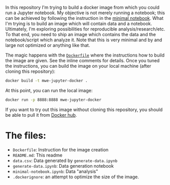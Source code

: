 In this repository I'm trying to build a docker image from which you could run a Jupyter notebook.
My objective is not merely running a notebook; this can be achieved by following the instruction in the [minimal notebook](https://github.com/jupyter/docker-stacks/tree/master/minimal-notebook).
What I'm trying is to build an image which will contain data and a notebook.
Ultimately, I'm exploring possibilities for reproducible analysis/research/etc.
To that end, you need to ship an image which contains the data and the notebook/script which analyze it.
Note that this is very minimal and by and large not optimized or anything like that.

The magic happens with the [`Dockerfile`](./Dockerfile) where the instructions how to build the image are given.
See the inline comments for details.
Once you tuned the instructions, you can build the image on your local machine (after cloning this repository):

```bash
docker build -t mwe-jupyter-docker .
```

At this point, you can run the local image:

```bash
docker run -p 8888:8888 mwe-jupyter-docker
```

If you want to try out this image without cloning this repository, you should be able to pull it from [Docker hub](https://hub.docker.com/r/drorata/mwe-jupyter-docker/).

# The files:

* `Dockerfile`: Instruction for the image creation
* `README.md`: This readme
* `data.csv`: Data generated by `generate-data.ipynb`
* `generate-data.ipynb`: Data generation notebook
* `minimal-notebook.ipynb`: Data "analysis"
* `.dockerignore`: an attempt to optimize the size of the image.
